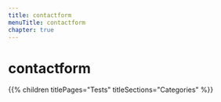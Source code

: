 ```yaml
---
title: contactform
menuTitle: contactform
chapter: true
---
```


# contactform

{{% children titlePages="Tests" titleSections="Categories" %}}
